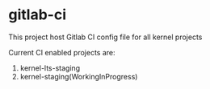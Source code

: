 # gitlab-ci

This project host Gitlab CI config file for all kernel projects

Current CI enabled projects are:
1. kernel-lts-staging
2. kernel-staging(WorkingInProgress)


